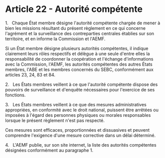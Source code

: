 # Article 22 - Autorité compétente


1.   Chaque État membre désigne l'autorité compétente chargée de mener à bien les missions résultant du présent règlement en ce qui concerne l'agrément et la surveillance des contreparties centrales établies sur son territoire, et en informe la Commission et l'AEMF.

Si un État membre désigne plusieurs autorités compétentes, il indique clairement leurs rôles respectifs et délègue à une seule d'entre elles la responsabilité de coordonner la coopération et l'échange d'informations avec la Commission, l'AEMF, les autorités compétentes des autres États membres, l'ABE et les membres concernés du SEBC, conformément aux articles 23, 24, 83 et 84.

2.   Les États membres veillent à ce que l'autorité compétente dispose des pouvoirs de surveillance et d'enquête nécessaires pour l'exercice de ses fonctions.

3.   Les États membres veillent à ce que des mesures administratives appropriées, en conformité avec le droit national, puissent être arrêtées ou imposées à l'égard des personnes physiques ou morales responsables lorsque le présent règlement n'est pas respecté.

Ces mesures sont efficaces, proportionnées et dissuasives et peuvent comprendre l'exigence d'une mesure corrective dans un délai déterminé.

4.   L'AEMF publie, sur son site internet, la liste des autorités compétentes désignées conformément au paragraphe 1.
